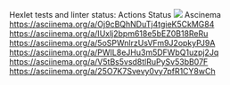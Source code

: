 Hexlet tests and linter status:
Actions Status
<a href="https://codeclimate.com/github/ArsenHandzhyan/java-project-61/maintainability"><img src="https://api.codeclimate.com/v1/badges/48ce95568eebc57920e8/maintainability" /></a>
Ascinema
https://asciinema.org/a/Oj9cBQhNDuTj4tgieK5CkMG84 https://asciinema.org/a/IUxlj2bpm618e5bEZ0B18ReRu https://asciinema.org/a/5oSPWnlrzUsVFm9J2opkyPJ9A https://asciinema.org/a/PWIL8eJHu3m5DFWbQ1uzpj2Jq https://asciinema.org/a/V5tBs5vsd8tlRuPySv53bB07F https://asciinema.org/a/25O7K7Svevy0vy7pfR1CY8wCh
